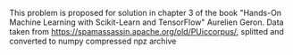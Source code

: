 This problem is proposed for solution in chapter 3 of the book "Hands-On Machine Learning with Scikit-Learn and TensorFlow" Aurelien Geron. Data taken from https://spamassassin.apache.org/old/PUiccorpus/, splitted and converted to numpy compressed npz archive
